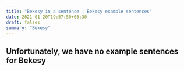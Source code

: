 ```yaml
---
title: "Bekesy in a sentence | Bekesy example sentences"
date: 2021-01-20T19:57:50+05:30
draft: falses
summary: "Bekesy"
---
```

## Unfortunately, we have no example sentences for Bekesy                 
